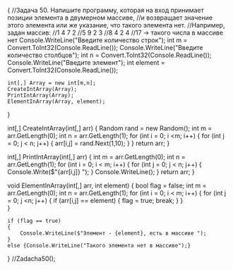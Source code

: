 {
    //Задача 50. Напишите программу, которая на вход принимает позиции элемента в двумерном массиве,
    //и возвращает значение этого элемента или же указание, что такого элемента нет.
    //Например, задан массив:
    //1 4 7 2
    //5 9 2 3
    //8 4 2 4
    //17 -> такого числа в массиве нет
    Console.WriteLine("Введите количество строк");
    int m = Convert.ToInt32(Console.ReadLine());
    Console.WriteLine("Введите количество столбцов");
    int n = Convert.ToInt32(Console.ReadLine());
    Console.WriteLine("Введите элемент");
    int element = Convert.ToInt32(Console.ReadLine());
        
    int[,] Array = new int[m,n];
    CreateIntArray(Array);
    PrintIntArray(Array); 
    ElementInArray(Array, element);
}

int[,] CreateIntArray(int[,] arr)
{
    Random rand = new Random();
    int m = arr.GetLength(0);
    int n = arr.GetLength(1);
    for (int i = 0; i <m; i++)
    {
        for (int j = 0; j < n; j++)
        {
            arr[i,j] = rand.Next(1,10);
        }
    }
    return arr;
}

int[,] PrintIntArray(int[,] arr)
{
    int m = arr.GetLength(0);
    int n = arr.GetLength(1);
    for (int i = 0; i < m; i++)
    {
        for (int j = 0; j < n; j++)
        {
            Console.Write($"{arr[i,j]} ");
        }
        Console.WriteLine();
    }
    return arr;
}

void ElementInArray(int[,] arr, int element)
{
    bool flag = false;
    int m = arr.GetLength(0);
    int n = arr.GetLength(1);
    for (int i = 0; i < m; i++)
    {
        for (int j = 0; j <n; j++)
        {
            if (arr[i,j] == element)
            {
                flag = true;
                break;
            }
        }       
    }

    if (flag == true)
    {
        Console.WriteLine($"Элемент - {element}, есть в массиве ");
    }
    else {Console.WriteLine("Такого элемента нет в массиве");}  
}
//Zadacha50();
